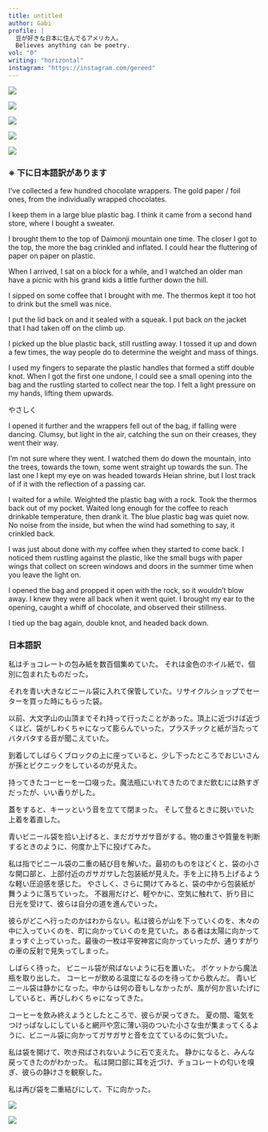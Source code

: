 ```yaml
---
title: untitled
author: Gabi
profile: |
  豆が好きな日本に住んでるアメリカ人。
  Believes anything can be poetry.
vol: "0"
writing: "horizontal"
instagram: "https://instagram.com/gereed"
---
```


![](hand-writing-1.jpg)

![](hand-writing-2.jpg)

![](hand-writing-3.jpg)

![](hand-writing-4.jpg)

![](hand-writing-5.jpg)

### ※ 下に日本語訳があります

I’ve collected a few hundred chocolate wrappers. The gold paper / foil ones, from the individually wrapped chocolates.

I keep them in a large blue plastic bag. I think it came from a second hand store, where I bought a sweater.

I brought them to the top of Daimonji mountain one time. The closer I got to the top, the more the bag crinkled and inflated. I could hear the fluttering of paper on paper on plastic.

When I arrived, I sat on a block for a while, and I watched an older man have a picnic with his grand kids a little further down the hill.

I sipped on some coffee that I brought with me. The thermos kept it too hot to drink but the smell was nice.

I put the lid back on and it sealed with a squeak.
I put back on the jacket that I had taken off on the climb up.

I picked up the blue plastic back, still rustling away.
I tossed it up and down a few times, the way people do to determine the weight and mass of things.

I used my fingers to separate the plastic handles that formed a stiff double knot.
When I got the first one undone, I could see a small opening into the bag and the rustling started to collect near the top.
I felt a light pressure on my hands, lifting them upwards.

やさしく

I opened it further and the wrappers fell out of the bag, if falling were dancing.
Clumsy, but light in the air, catching the sun on their creases, they went their way.

I’m not sure where they went. I watched them do down the mountain, into the trees, towards the town, some went straight up towards the sun.
The last one I kept my eye on was headed towards Heian shrine, but I lost track of if it with the reflection of a passing car.

I waited for a while.
Weighted the plastic bag with a rock.
Took the thermos back out of my pocket.
Waited long enough for the coffee to reach drinkable temperature, then drank it.
The blue plastic bag was quiet now. No noise from the inside, but when the wind had something to say, it crinkled back.

I was just about done with my coffee when they started to come back.
I noticed them rustling against the plastic, like the small bugs with paper wings that collect on screen windows and doors in the summer time when you leave the light on.

I opened the bag and propped it open with the rock, so it wouldn’t blow away.
I knew they were all back when it went quiet.
I brought my ear to the opening, caught a whiff of chocolate, and observed their stillness.

I tied up the bag again, double knot, and headed back down.

### 日本語訳

私はチョコレートの包み紙を数百個集めていた。 それは金色のホイル紙で、個別に包まれたものだった。

それを青い大きなビニール袋に入れて保管していた。リサイクルショップでセーターを買った時にもらった袋。

以前、大文字山の山頂までそれ持って行ったことがあった。頂上に近づけば近づくほど、袋がしわくちゃになって膨らんでいった。プラスチックと紙が当たってバタバタする音が聞こえていた。

到着してしばらくブロックの上に座っていると、少し下ったところでおじいさんが孫とピクニックをしているのが見えた。

持ってきたコーヒーを一口啜った。魔法瓶にいれてきたのでまだ飲むには熱すぎだったが、いい香りがした。

蓋をすると、キーッという音を立てて閉まった。
そして登るときに脱いでいた上着を着直した。

青いビニール袋を拾い上げると、まだガサガサ音がする。物の重さや質量を判断するときのように、何度か上下に投げてみた。

私は指でビニール袋の二重の結び目を解いた。最初のものをほどくと、袋の小さな開口部と、上部付近のガサガサした包装紙が見えた。手を上に持ち上げるような軽い圧迫感を感じた。
やさしく、さらに開けてみると、袋の中から包装紙が舞うように落ちていった。
不器用だけど、軽やかに、空気に触れて、折り目に日光を受けて、彼らは自分の道を進んでいった。

彼らがどこへ行ったのかはわからない。私は彼らが山を下っていくのを、木々の中に入っていくのを、町に向かっていくのを見ていた。ある者は太陽に向かってまっすぐ上っていった。最後の一枚は平安神宮に向かっていったが、通りすがりの車の反射で見失ってしまった。

しばらく待った。
ビニール袋が飛ばないように石を置いた。
ポケットから魔法瓶を取り出した。
コーヒーが飲める温度になるのを待ってから飲んだ。
青いビニール袋は静かになった。中からは何の音もしなかったが、風が何か言いたげにしていると、再びしわくちゃになってきた。

コーヒーを飲み終えようとしたところで、彼らが戻ってきた。
夏の間、電気をつけっぱなしにしていると網戸や窓に薄い羽のついた小さな虫が集まってくるように、ビニール袋に向かってガサガサと音を立てているのに気づいた。

私は袋を開けて、吹き飛ばされないように石で支えた。
静かになると、みんな戻ってきたのがわかった。
私は開口部に耳を近づけ、チョコレートの匂いを嗅ぎ、彼らの静けさを観察した。

私は再び袋を二重結びにして、下に向かった。

![](chocolate-1.jpg)

![](chocolate-2.jpg)

